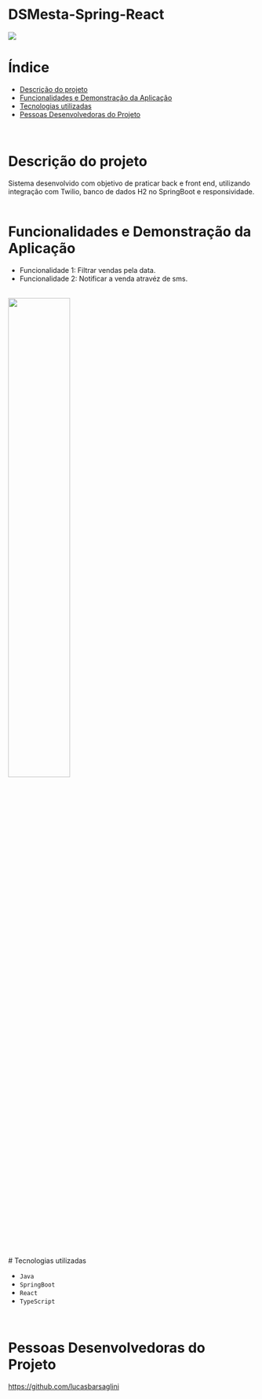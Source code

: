 # DSMesta-Spring-React

<img src="http://img.shields.io/static/v1?label=STATUS&message=CONCLUIDO&color=GREEN&style=for-the-badge"/>
<br/>


# Índice

* [Descrição do projeto](#descrição-do-projeto)
* [Funcionalidades e Demonstração da Aplicação](#funcionalidades-e-demonstração-da-aplicação)
* [Tecnologias utilizadas](#tecnologias-utilizadas)
* [Pessoas Desenvolvedoras do Projeto](#pessoas-desenvolvedoras)
<br/>

# Descrição do projeto

Sistema desenvolvido com objetivo de praticar back e front end, utilizando integração com Twilio, banco de dados H2 no SpringBoot e responsividade.
<br/><br/>


# Funcionalidades e Demonstração da Aplicação

* Funcionalidade 1: Filtrar vendas pela data.
* Funcionalidade 2: Notificar a venda atravéz de sms. 
<br/>
<img width="50%" heigth="50%" src="https://user-images.githubusercontent.com/100448147/217834424-54da389f-0dac-4dcc-a1a4-bbb53b3da835.png">

<br/>
# Tecnologias utilizadas 

- ``Java``
- ``SpringBoot``
- ``React``
- ``TypeScript``
<br/>

# Pessoas Desenvolvedoras do Projeto

https://github.com/lucasbarsaglini




